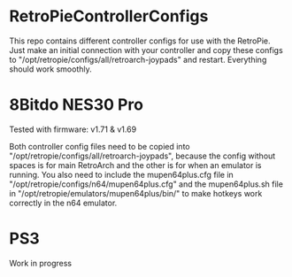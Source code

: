 # RetroPieControllerConfigs
This repo contains different controller configs for use with the RetroPie. Just make an initial connection with your controller and copy these configs to "/opt/retropie/configs/all/retroarch-joypads" and restart. Everything should work smoothly.

# 8Bitdo NES30 Pro
Tested with firmware: v1.71 & v1.69

Both controller config files need to be copied into "/opt/retropie/configs/all/retroarch-joypads", because the config without spaces is for main RetroArch and the other is for when an emulator is running. You also need to include the mupen64plus.cfg file in "/opt/retropie/configs/n64/mupen64plus.cfg" and the mupen64plus.sh file in "/opt/retropie/emulators/mupen64plus/bin/" to make hotkeys work correctly in the n64 emulator.

# PS3
Work in progress
